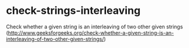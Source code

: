 check-strings-interleaving
==========================

Check whether a given string is an interleaving of two other given strings (http://www.geeksforgeeks.org/check-whether-a-given-string-is-an-interleaving-of-two-other-given-strings/)
